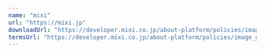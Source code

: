 ```yaml
---
name: "mixi"
url: "https://mixi.jp"
downloadUrl: "https://developer.mixi.co.jp/about-platform/policies/image_guidelines/"
termsUrl: "https://developer.mixi.co.jp/about-platform/policies/image_guidelines/"
---
```

